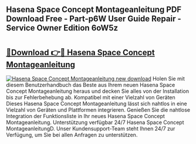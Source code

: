 ## Hasena Space Concept Montageanleitung PDF Download Free - Part-p6W User Guide Repair - Service Owner Edition 6oW5z

# <h2><a href="http://df7n9w0.blite.top/?on=Hasena+Space+Concept+Montageanleitung">🔗Download 👉🔴 Hasena Space Concept Montageanleitung</a></h2>

[![Hasena Space Concept Montageanleitung new download](https://i.imgur.com/lujVjoI.png)](http://df7n9w0.blite.top/?on=Hasena+Space+Concept+Montageanleitung)
Holen Sie mit diesem Benutzerhandbuch das Beste aus Ihrem neuen Hasena Space Concept Montageanleitung heraus und decken Sie alles von der Installation bis zur Fehlerbehebung ab. Kompatibel mit einer Vielzahl von Geräten Dieses Hasena Space Concept Montageanleitung lässt sich nahtlos in eine Vielzahl von Geräten und Plattformen integrieren. Genießen Sie die nahtlose Integration der Funktionsliste in Ihr neues Hasena Space Concept Montageanleitung. Unterstützung verfügbar 24/7 Hasena Space Concept MontageanleitungD. Unser Kundensupport-Team steht Ihnen 24/7 zur Verfügung, um Sie bei allen Anfragen zu unterstützen.
